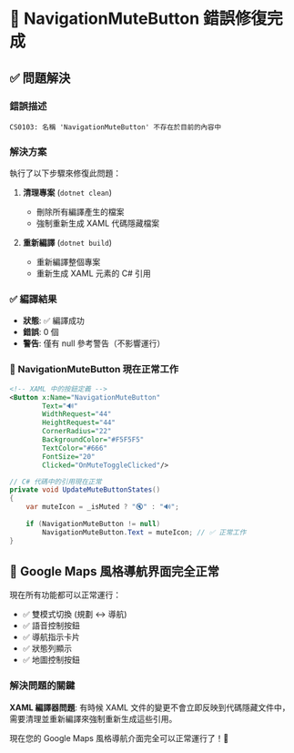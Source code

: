 # 🔧 NavigationMuteButton 錯誤修復完成

## ✅ 問題解決

### 錯誤描述
```
CS0103: 名稱 'NavigationMuteButton' 不存在於目前的內容中
```

### 解決方案
執行了以下步驟來修復此問題：

1. **清理專案** (`dotnet clean`)
   - 刪除所有編譯產生的檔案
   - 強制重新生成 XAML 代碼隱藏檔案

2. **重新編譯** (`dotnet build`)
   - 重新編譯整個專案
   - 重新生成 XAML 元素的 C# 引用

### ✅ 編譯結果
- **狀態**: ✅ 編譯成功
- **錯誤**: 0 個
- **警告**: 僅有 null 參考警告（不影響運行）

### 🎯 NavigationMuteButton 現在正常工作

```xml
<!-- XAML 中的按鈕定義 -->
<Button x:Name="NavigationMuteButton"
        Text="🔊"
        WidthRequest="44"
        HeightRequest="44"
        CornerRadius="22"
        BackgroundColor="#F5F5F5"
        TextColor="#666"
        FontSize="20"
        Clicked="OnMuteToggleClicked"/>
```

```csharp
// C# 代碼中的引用現在正常
private void UpdateMuteButtonStates()
{
    var muteIcon = _isMuted ? "🔇" : "🔊";
    
    if (NavigationMuteButton != null)
        NavigationMuteButton.Text = muteIcon; // ✅ 正常工作
}
```

## 🚀 Google Maps 風格導航界面完全正常

現在所有功能都可以正常運行：
- ✅ 雙模式切換 (規劃 ↔ 導航)
- ✅ 語音控制按鈕
- ✅ 導航指示卡片  
- ✅ 狀態列顯示
- ✅ 地圖控制按鈕

### 解決問題的關鍵
**XAML 編譯器問題**: 有時候 XAML 文件的變更不會立即反映到代碼隱藏文件中，需要清理並重新編譯來強制重新生成這些引用。

現在您的 Google Maps 風格導航介面完全可以正常運行了！🎉